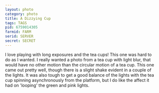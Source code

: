 ```yaml
---
layout: photo
category: photo
title: A Dizzying Cup
tags: TAGS
pid: 6759014305
farmid: FARM
serid: SERVER
secret: SECRET
---
```


I love playing with long exposures and the tea cups! This one was hard to do as I wanted. I really wanted a photo from a tea cup with light blur, that would have no other motion than the circular motion of a tea cup. This one came out pretty well, though there is a slight shake evident in a couple of the lights. It was also tough to get a good balance of the lights with the tea cup spinning asynchronously from the platform, but I do like the affect it had on 'looping' the green and pink lights.
